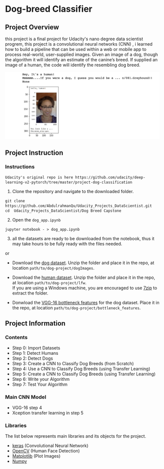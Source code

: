 [//]: # (Image Reference)

[image1]: ./images/output1.png "Sample Output"

# Dog-breed Classifier

## Project Overview

this project is a final project for Udacity's nano degree data scientist progrem, this project is a convolutional neural networks (CNN) , i learned how to build a pipeline that can be used within a web or mobile app to process real-world, user-supplied images. Given an image of a dog, though the algorithm it will identify an estimate of the canine’s breed. If supplied an image of a human, the code will identify the resembling dog breed.

![Sample Output][image1]

## Project Instruction

### Instructions

```    
Udacity's original repo is here https://github.com/udacity/deep-learning-v2-pytorch/tree/master/project-dog-classification

```


1. Clone the repository and navigate to the downloaded folder.
```    
git clone https://github.com/AbdulrahmanQu/Udacity_Projects_DataScientist.git
cd  Udacity_Projects_DataScientist/Dog Breed Capstone
```
2. Open the `dog_app.ipynb`
```
jupyter notebook - > dog_app.ipynb

```
3. all the datasets are ready to be downloaded from the notebook, thus it may take hours to be fully ready with the files needed.

or

- Download the [dog dataset](https://s3-us-west-1.amazonaws.com/udacity-aind/dog-project/dogImages.zip).  Unzip the folder and place it in the repo, at location `path/to/dog-project/dogImages`. 

- Download the [human dataset](https://s3-us-west-1.amazonaws.com/udacity-aind/dog-project/lfw.zip).  Unzip the folder and place it in the repo, at location `path/to/dog-project/lfw`.  
If you are using a Windows machine, you are encouraged to use [7zip](http://www.7-zip.org/) to extract the folder. 

- Donwload the [VGG-16 bottleneck features](https://s3-us-west-1.amazonaws.com/udacity-aind/dog-project/DogVGG16Data.npz) for the dog dataset.  Place it in the repo, at location `path/to/dog-project/bottleneck_features`.


## Project Information

### Contents


- Step 0: Import Datasets
- Step 1: Detect Humans
- Step 2: Detect Dogs
- Step 3: Create a CNN to Classify Dog Breeds (from Scratch)
- Step 4: Use a CNN to Classify Dog Breeds (using Transfer Learning)
- Step 5: Create a CNN to Classify Dog Breeds (using Transfer Learning)
- Step 6: Write your Algorithm
- Step 7: Test Your Algorithm

### Main CNN Model

- VGG-16 step 4
- Xception transfer learning in step 5

### Libraries

The list below represents main libraries and its objects for the project.
- [keras](https://keras.io/) (Convolutional Neural Network)
- [OpenCV](https://opencv.org/) (Human Face Detection)
- [Matplotlib](https://matplotlib.org/) (Plot Images)
- [Numpy](http://www.numpy.org/)
